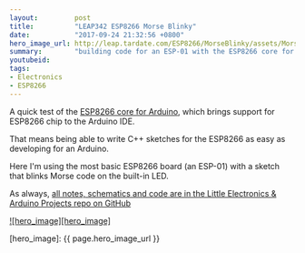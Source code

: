 ```yaml
---
layout:         post
title:          "LEAP342 ESP8266 Morse Blinky"
date:           "2017-09-24 21:32:56 +0800"
hero_image_url: http://leap.tardate.com/ESP8266/MorseBlinky/assets/MorseBlinky_build.jpg
summary:        "building code for an ESP-01 with the ESP8266 core for Arduino and demonstrate with a simple morse code blinker"
youtubeid:
tags:
- Electronics
- ESP8266
---
```


A quick test of the [ESP8266 core for Arduino](https://github.com/esp8266/Arduino),
which brings support for ESP8266 chip to the Arduino IDE.

That means being able to write C++ sketches for the ESP8266 as easy as developing for an Arduino.

Here I'm using the most basic ESP8266 board (an ESP-01) with a sketch that blinks Morse code on the built-in LED.

As always, [all notes, schematics and code are in the Little Electronics & Arduino Projects repo on GitHub][project]

[![hero_image][hero_image]][project]

[leap]: http://leap.tardate.com
[project]: https://github.com/tardate/LittleArduinoProjects/tree/master/ESP8266/MorseBlinky
[hero_image]: {{ page.hero_image_url }}
